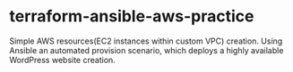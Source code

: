 # terraform-ansible-aws-practice
Simple AWS resources(EC2 instances within custom VPC) creation. Using Ansible an automated provision scenario, which deploys a highly available WordPress website creation. 
